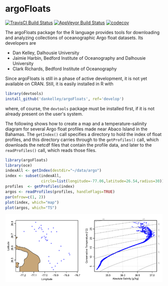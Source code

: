 # argoFloats

[![TravisCI Build Status](https://travis-ci.org/dankelley/argoFloats.svg?branch=develop)](https://travis-ci.org/dankelley/argoFloats)
[![AppVeyor Build Status](https://ci.appveyor.com/api/projects/status/github/dankelley/argoFloats?branch=develop&svg=true)](https://ci.appveyor.com/project/dankelley/argoFloats)
[![codecov](https://codecov.io/gh/dankelley/argoFloats/branch/develop/graph/badge.svg)](https://codecov.io/gh/dankelley/argoFloats)

The argoFloats package for the R language provides tools for downloading and
analyzing collections of oceanographic Argo float datasets.  Its developers are
* Dan Kelley, Dalhousie University
* Jaimie Harbin, Bedford Institute of Oceanography and Dalhousie University
* Clark Richards, Bedford Institute of Oceanography

Since argoFloats is still in a phase of active development, it is not yet
available on CRAN.  Still, it is easily installed in R with
```R
library(devtools)
install_github('dankelley/argoFloats', ref='develop')
```
where, of course, the `devtools` package must be installed first, if it is not already
present on the user's system.

The following shows how to create a map and a temperature-salinity diagram for
several Argo float profiles made near Abaco Island in the Bahamas.  The
`getIndex()` call specifies a directory to hold the index of float profiles,
and this directory carries through to the `getProfiles()` call, which downloads
the netcdf files that contain the profile data, and later to the
`readProfiles()` call, which reads those files.
```R
library(argoFloats)
library(oce)
indexAll <- getIndex(destdir="~/data/argo")
index <- subset(indexAll,
                circle=list(longitude=-77.06,latitude=26.54,radius=30))
profiles  <- getProfiles(index)
argos <- readProfiles(profiles, handleFlags=TRUE)
par(mfrow=c(1, 2))
plot(index, which="map")
plot(argos, which="TS")
```
![Sample TS plot.](exampleTS.png)

